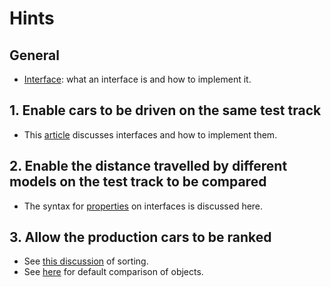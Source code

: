 # Hints

## General

- [Interface][interface]: what an interface is and how to implement it.

## 1. Enable cars to be driven on the same test track

- This [article][interface] discusses interfaces and how to implement them.

## 2. Enable the distance travelled by different models on the test track to be compared

- The syntax for [properties][interface-property] on interfaces is discussed here.

## 3. Allow the production cars to be ranked

- See [this discussion][sort] of sorting.
- See [here][icomparable] for default comparison of objects.

[interface]: https://docs.microsoft.com/en-us/dotnet/csharp/programming-guide/interfaces/
[interface-property]: https://docs.microsoft.com/en-us/dotnet/csharp/programming-guide/classes-and-structs/interface-properties
[sort]: https://docs.microsoft.com/en-us/dotnet/api/system.collections.generic.list-1.sort
[icomparable]: https://docs.microsoft.com/en-us/dotnet/api/system.icomparable-1